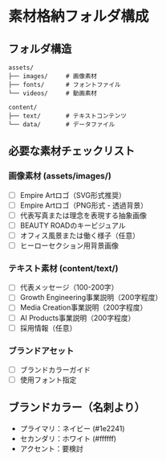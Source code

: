 # 素材格納フォルダ構成

## フォルダ構造
```
assets/
├── images/     # 画像素材
├── fonts/      # フォントファイル
└── videos/     # 動画素材

content/
├── text/       # テキストコンテンツ
└── data/       # データファイル
```

## 必要な素材チェックリスト

### 画像素材 (assets/images/)
- [ ] Empire Artロゴ（SVG形式推奨）
- [ ] Empire Artロゴ（PNG形式 - 透過背景）
- [ ] 代表写真または理念を表現する抽象画像
- [ ] BEAUTY ROADのキービジュアル
- [ ] オフィス風景または働く様子（任意）
- [ ] ヒーローセクション用背景画像

### テキスト素材 (content/text/)
- [ ] 代表メッセージ（100-200字）
- [ ] Growth Engineering事業説明（200字程度）
- [ ] Media Creation事業説明（200字程度）
- [ ] AI Products事業説明（200字程度）
- [ ] 採用情報（任意）

### ブランドアセット
- [ ] ブランドカラーガイド
- [ ] 使用フォント指定

## ブランドカラー（名刺より）
- プライマリ：ネイビー (#1e2241)
- セカンダリ：ホワイト (#ffffff)
- アクセント：要検討